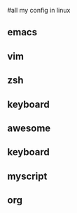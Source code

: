 #all my config in linux
## emacs
## vim
## zsh
## keyboard
## awesome
## keyboard
## myscript
## org
